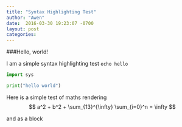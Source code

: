 ```yaml
---
title: "Syntax Highlighting Test"
author: "Awen"
date:  2016-03-30 19:23:07 -0700
layout: post
categories:
---
```




###Hello, world! 

I am a simple syntax highlighting test `echo hello`

~~~~~~~ python
import sys

print("hello world")
~~~~~~~

Here is a simple test of maths rendering $$ a^2 + b^2 + \sum_{13}^{\infty} \sum_{i=0}^n = \infty $$

and as a block 

